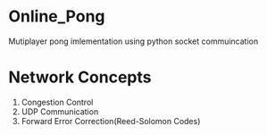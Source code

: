 # Online_Pong
Mutiplayer pong imlementation using python socket commuincation 

# Network Concepts
  1. Congestion Control
  2. UDP Communication
  3. Forward Error Correction(Reed-Solomon Codes)
  
